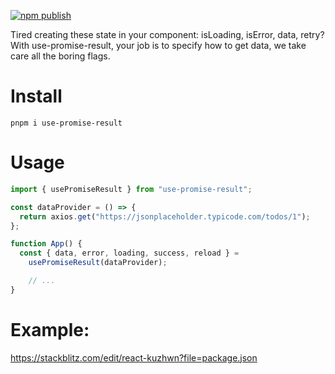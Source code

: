[![npm publish](https://github.com/lekhasy/use-promise-result/actions/workflows/npm-publish.yml/badge.svg)](https://github.com/lekhasy/use-promise-result/actions/workflows/npm-publish.yml)

Tired creating these state in your component: isLoading, isError, data, retry?
<br>
With use-promise-result, your job is to specify how to get data, we take care all the boring flags.

# Install

```shell
pnpm i use-promise-result
```

# Usage

```javascript
import { usePromiseResult } from "use-promise-result";

const dataProvider = () => {
  return axios.get("https://jsonplaceholder.typicode.com/todos/1");
};

function App() {
  const { data, error, loading, success, reload } =
    usePromiseResult(dataProvider);

    // ...
}
```

# Example:
https://stackblitz.com/edit/react-kuzhwn?file=package.json
